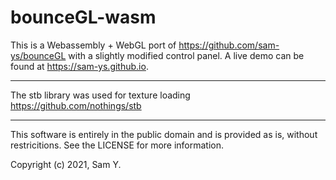 # bounceGL-wasm

This is a Webassembly + WebGL port of <https://github.com/sam-ys/bounceGL> with a slightly modified control panel. A live demo can be found at <https://sam-ys.github.io>.


--------------------------------------------------------------------------------
The stb library was used for texture loading\
<https://github.com/nothings/stb>


--------------------------------------------------------------------------------
This software is entirely in the public domain and is provided as is, without restricitions. See the LICENSE for more information.

Copyright (c) 2021, Sam Y.
